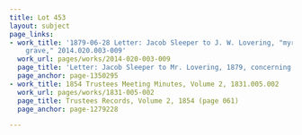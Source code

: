```yaml
---
title: Lot 453
layout: subject
page_links:
- work_title: '1879-06-28 Letter: Jacob Sleeper to J. W. Lovering, "myrtle $25.00
    grave," 2014.020.003-009'
  work_url: pages/works/2014-020-003-009
  page_title: 'Letter: Jacob Sleeper to Mr. Lovering, 1879, concerning myrtle on grave'
  page_anchor: page-1350295
- work_title: 1854 Trustees Meeting Minutes, Volume 2, 1831.005.002
  work_url: pages/works/1831-005-002
  page_title: Trustees Records, Volume 2, 1854 (page 061)
  page_anchor: page-1279228

---
```

